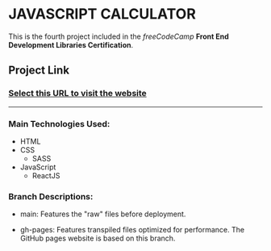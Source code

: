 # JAVASCRIPT CALCULATOR

This is the fourth project included in the *freeCodeCamp* **Front End Development Libraries Certification**.

## Project Link

### [Select this URL to visit the website](https://roman-octavian.github.io/FCC-JavaScript-Calculator/)

---

### Main Technologies Used:

- HTML
- CSS
    - SASS
- JavaScript
    - ReactJS

### Branch Descriptions:

- main: 
Features the "raw" files before deployment.

- gh-pages:
Features transpiled files optimized for performance. The GitHub pages website is based on this branch.